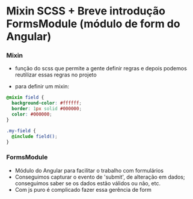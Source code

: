 # Mixin SCSS + Breve introdução FormsModule (módulo de form do Angular)

### Mixin

- função do scss que permite a gente definir regras e depois podemos reutilizar essas regras no projeto

- para definir um mixin:

```scss
@mixin field {
  background-color: #ffffff;
  border: 1px solid #000000;
  color: #000000;
}

.my-field {
  @include field();
}
```

### FormsModule

- Módulo do Angular para facilitar o trabalho com formulários
- Conseguimos capturar o evento de 'submit', de alteração em dados; conseguimos saber se os dados estão válidos ou não, etc.
- Com js puro é complicado fazer essa gerência de form
